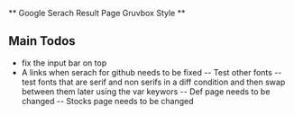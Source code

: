 ** Google Serach Result Page Gruvbox Style **




























## Main Todos 
- fix the input bar on top 
- A links when serach for github needs to be fixed 
-- Test other fonts 
-- test fonts that are serif and non serifs in a diff condition and then swap between them later using the var keywors
-- Def page needs to be changed 
-- Stocks page needs to be changed 
